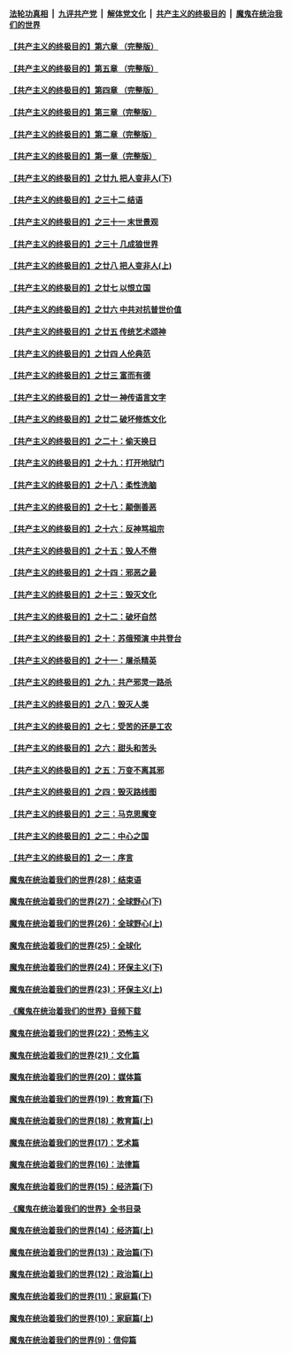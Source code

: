 ####  [法轮功真相](../../../../basic/blob/master/README.md?t=10170301) &nbsp;|&nbsp; [九评共产党](../../../../9ping.md/blob/master/README.md?t=10170301) &nbsp;|&nbsp; [解体党文化](../../../../jtdwh.md/blob/master/README.md?t=10170301)  &nbsp;|&nbsp; [共产主义的终极目的](../../../../gczydzjmd.md/blob/master/README.md?t=10170301) &nbsp;|&nbsp; [魔鬼在统治我们的世界](../../../../mgztzwmdsj.md/blob/master/README.md?t=10170301) 

#### [【共产主义的终极目的】第六章 （完整版）](../pages/nsc422/n11428913.md?t=10170301) 

#### [【共产主义的终极目的】第五章 （完整版）](../pages/nsc422/n11428912.md?t=10170301) 

#### [【共产主义的终极目的】第四章 （完整版）](../pages/nsc422/n11428907.md?t=10170301) 

#### [【共产主义的终极目的】第三章（完整版）](../pages/nsc422/n11428848.md?t=10170301) 

#### [【共产主义的终极目的】第二章（完整版）](../pages/nsc422/n11428831.md?t=10170301) 

#### [【共产主义的终极目的】第一章（完整版）](../pages/nsc422/n11417651.md?t=10170301) 

#### [【共产主义的终极目的】之廿九 把人变非人(下)](../pages/nsc422/n11344140.md?t=10170301) 

#### [【共产主义的终极目的】之三十二 结语](../pages/nsc422/n11360535.md?t=10170301) 

#### [【共产主义的终极目的】之三十一 末世景观](../pages/nsc422/n11351129.md?t=10170301) 

#### [【共产主义的终极目的】之三十 几成狼世界](../pages/nsc422/n11348280.md?t=10170301) 

#### [【共产主义的终极目的】之廿八 把人变非人(上)](../pages/nsc422/n11340492.md?t=10170301) 

#### [【共产主义的终极目的】之廿七 以恨立国](../pages/nsc422/n11336944.md?t=10170301) 

#### [【共产主义的终极目的】之廿六 中共对抗普世价值](../pages/nsc422/n11324785.md?t=10170301) 

#### [【共产主义的终极目的】之廿五 传统艺术颂神](../pages/nsc422/n11296396.md?t=10170301) 

#### [【共产主义的终极目的】之廿四 人伦典范](../pages/nsc422/n11296397.md?t=10170301) 

#### [【共产主义的终极目的】之廿三 富而有德](../pages/nsc422/n11283598.md?t=10170301) 

#### [【共产主义的终极目的】之廿一 神传语言文字](../pages/nsc422/n11263265.md?t=10170301) 

#### [【共产主义的终极目的】之廿二 破坏修炼文化](../pages/nsc422/n11245728.md?t=10170301) 

#### [【共产主义的终极目的】之二十：偷天换日](../pages/nsc422/n11238846.md?t=10170301) 

#### [【共产主义的终极目的】之十九：打开地狱门](../pages/nsc422/n11206376.md?t=10170301) 

#### [【共产主义的终极目的】之十八：柔性洗脑](../pages/nsc422/n11199994.md?t=10170301) 

#### [【共产主义的终极目的】之十七：颠倒善恶](../pages/nsc422/n11179782.md?t=10170301) 

#### [【共产主义的终极目的】之十六：反神骂祖宗](../pages/nsc422/n11166798.md?t=10170301) 

#### [【共产主义的终极目的】之十五：毁人不倦](../pages/nsc422/n11166792.md?t=10170301) 

#### [【共产主义的终极目的】之十四：邪恶之最](../pages/nsc422/n11150249.md?t=10170301) 

#### [【共产主义的终极目的】之十三：毁灭文化](../pages/nsc422/n11135227.md?t=10170301) 

#### [【共产主义的终极目的】之十二：破坏自然](../pages/nsc422/n11135214.md?t=10170301) 

#### [【共产主义的终极目的】之十：苏俄预演 中共登台](../pages/nsc422/n11118424.md?t=10170301) 

#### [【共产主义的终极目的】之十一：屠杀精英](../pages/nsc422/n11118442.md?t=10170301) 

#### [【共产主义的终极目的】之九：共产邪灵一路杀](../pages/nsc422/n11114139.md?t=10170301) 

#### [【共产主义的终极目的】之八：毁灭人类](../pages/nsc422/n11108503.md?t=10170301) 

#### [【共产主义的终极目的】之七：受苦的还是工农](../pages/nsc422/n11101809.md?t=10170301) 

#### [【共产主义的终极目的】之六：甜头和苦头](../pages/nsc422/n11096971.md?t=10170301) 

#### [【共产主义的终极目的】之五：万变不离其邪](../pages/nsc422/n11091285.md?t=10170301) 

#### [【共产主义的终极目的】之四：毁灭路线图](../pages/nsc422/n11086284.md?t=10170301) 

#### [【共产主义的终极目的】之三：马克思魔变](../pages/nsc422/n11061941.md?t=10170301) 

#### [【共产主义的终极目的】之二：中心之国](../pages/nsc422/n11047728.md?t=10170301) 

#### [【共产主义的终极目的】之一：序言](../pages/nsc422/n11086077.md?t=10170301) 

#### [魔鬼在统治着我们的世界(28)：结束语](../pages/nsc422/n10936246.md?t=10170301) 

#### [魔鬼在统治着我们的世界(27)：全球野心(下)](../pages/nsc422/n10928319.md?t=10170301) 

#### [魔鬼在统治着我们的世界(26)：全球野心(上)](../pages/nsc422/n10900318.md?t=10170301) 

#### [魔鬼在统治着我们的世界(25)：全球化](../pages/nsc422/n10788205.md?t=10170301) 

#### [魔鬼在统治着我们的世界(24)：环保主义(下)](../pages/nsc422/n10695307.md?t=10170301) 

#### [魔鬼在统治着我们的世界(23)：环保主义(上)](../pages/nsc422/n10688613.md?t=10170301) 

#### [《魔鬼在统治着我们的世界》音频下载](../pages/nsc422/n10635553.md?t=10170301) 

#### [魔鬼在统治着我们的世界(22)：恐怖主义](../pages/nsc422/n10614727.md?t=10170301) 

#### [魔鬼在统治着我们的世界(21)：文化篇](../pages/nsc422/n10597706.md?t=10170301) 

#### [魔鬼在统治着我们的世界(20)：媒体篇](../pages/nsc422/n10586579.md?t=10170301) 

#### [魔鬼在统治着我们的世界(19)：教育篇(下)](../pages/nsc422/n10564808.md?t=10170301) 

#### [魔鬼在统治着我们的世界(18)：教育篇(上)](../pages/nsc422/n10526970.md?t=10170301) 

#### [魔鬼在统治着我们的世界(17)：艺术篇](../pages/nsc422/n10499093.md?t=10170301) 

#### [魔鬼在统治着我们的世界(16)：法律篇](../pages/nsc422/n10485969.md?t=10170301) 

#### [魔鬼在统治着我们的世界(15)：经济篇(下)](../pages/nsc422/n10469975.md?t=10170301) 

#### [《魔鬼在统治着我们的世界》全书目录](../pages/nsc422/n10464261.md?t=10170301) 

#### [魔鬼在统治着我们的世界(14)：经济篇(上)](../pages/nsc422/n10457370.md?t=10170301) 

#### [魔鬼在统治着我们的世界(13)：政治篇(下)](../pages/nsc422/n10448270.md?t=10170301) 

#### [魔鬼在统治着我们的世界(12)：政治篇(上)](../pages/nsc422/n10444576.md?t=10170301) 

#### [魔鬼在统治着我们的世界(11)：家庭篇(下)](../pages/nsc422/n10440961.md?t=10170301) 

#### [魔鬼在统治着我们的世界(10)：家庭篇(上)](../pages/nsc422/n10435448.md?t=10170301) 

#### [魔鬼在统治着我们的世界(9)：信仰篇](../pages/nsc422/n10432159.md?t=10170301) 

